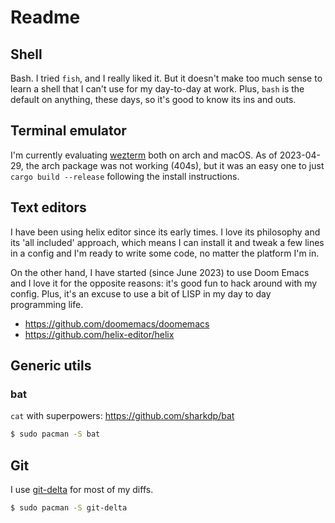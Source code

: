# Readme

## Shell

Bash. I tried `fish`, and I really liked it.
But it doesn't make too much sense to learn a shell that I can't use for my day-to-day at work.
Plus, `bash` is the default on anything, these days, so it's good to know its ins and outs.


## Terminal emulator

I'm currently evaluating [wezterm](https://wezfurlong.org/wezterm/) both on arch and macOS.
As of 2023-04-29, the arch package was not working (404s), but it was an easy one to
just `cargo build --release` following the install instructions.

## Text editors

I have been using helix editor since its early times.
I love its philosophy and its 'all included' approach, which means I can install it and tweak a few lines in a config and I'm ready to write some code, no matter the platform I'm in.

On the other hand, I have started (since June 2023) to use Doom Emacs and I love it for the opposite reasons: it's good fun to hack around with my config. Plus, it's an excuse to use a bit of LISP in my day to day programming life.

- https://github.com/doomemacs/doomemacs
- https://github.com/helix-editor/helix

## Generic utils

### bat

`cat` with superpowers: https://github.com/sharkdp/bat

```bash
$ sudo pacman -S bat
```

## Git

I use [git-delta](https://github.com/dandavison/delta) for most of my diffs.

```bash
$ sudo pacman -S git-delta
```
